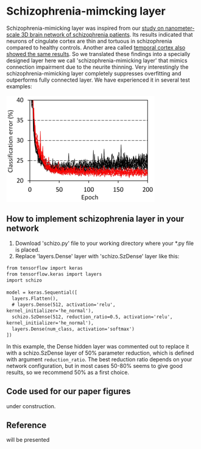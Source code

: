 # Schizophrenia-mimcking layer
Schizophrenia-mimicking layer was inspired from our [study on nanometer-scale 3D brain network of schizophrenia patients](https://www.nature.com/articles/s41398-019-0427-4). Its results indicated that neurons of cingulate cortex are thin and tortuous in schizophrenia compared to healthy controls. Another area called [temporal cortex also showed the same results](https://arxiv.org/abs/2007.00212). So we translated these findings into a specially designed layer here we call 'schizophrenia-mimicking layer' that mimics connection impairment due to the neurite thinning. Very interestingly the schizophrenia-mimicking layer completely suppresses overfitting and outperforms fully connected layer. We have experienced it in several test examples: <BR><BR>
![training example](pics/CIFAR_CNN_ConcurrTraj200913.png)

## How to implement schizophrenia layer in your network
1. Download 'schizo.py' file to your working directory where your *.py file is placed.
2. Replace 'layers.Dense' layer with 'schizo.SzDense' layer like this: 
```
from tensorflow import keras
from tensorflow.keras import layers
import schizo

model = keras.Sequential([
  layers.Flatten(),
  # layers.Dense(512, activation='relu', kernel_initializer='he_normal'),
  schizo.SzDense(512, reduction_ratio=0.5, activation='relu', kernel_initializer='he_normal'),
  layers.Dense(num_class, activation='softmax')
])
```
In this example, the Dense hidden layer was commented out to replace it with a schizo.SzDense layer of 50% parameter reduction, which is defined with argument `reduction_ratio`. The best reduction ratio depends on your network configuration, but in most cases 50-80% seems to give good results, so we recommend 50% as a first choice. 

## Code used for our paper figures
under construction.

## Reference
will be presented

